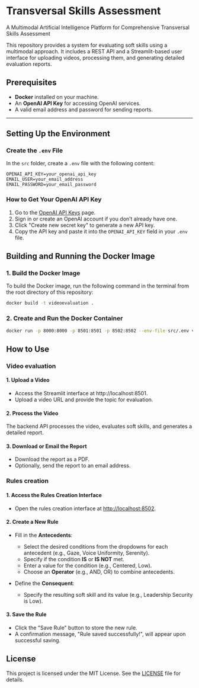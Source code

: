 # Transversal Skills Assessment
A Multimodal Artificial Intelligence Platform for Comprehensive Transversal Skills Assessment

This repository provides a system for evaluating soft skills using a multimodal approach. It includes a REST API and a Streamlit-based user interface for uploading videos, processing them, and generating detailed evaluation reports.

## Prerequisites

- **Docker** installed on your machine.
- An **OpenAI API Key** for accessing OpenAI services.
- A valid email address and password for sending reports.

---

## Setting Up the Environment

### Create the `.env` File

In the `src` folder, create a `.env` file with the following content:

```plaintext
OPENAI_API_KEY=your_openai_api_key
EMAIL_USER=your_email_address
EMAIL_PASSWORD=your_email_password
```
### How to Get Your OpenAI API Key

1. Go to the [OpenAI API Keys](https://platform.openai.com/account/api-keys) page.
2. Sign in or create an OpenAI account if you don’t already have one.
3. Click "Create new secret key" to generate a new API key.
4. Copy the API key and paste it into the `OPENAI_API_KEY` field in your `.env` file.

## Building and Running the Docker Image
### 1. Build the Docker Image
To build the Docker image, run the following command in the terminal from the root directory of this repository:
```bash
docker build -t videoevaluation .
```

### 2. Create and Run the Docker Container
```bash
docker run -p 8000:8000 -p 8501:8501 -p 8502:8502 --env-file src/.env videoevaluation
```
## How to Use
### Video evaluation
#### 1. Upload a Video
- Access the Streamlit interface at http://localhost:8501.
- Upload a video URL and provide the topic for evaluation.

#### 2. Process the Video
The backend API processes the video, evaluates soft skills, and generates a detailed report.

#### 3. Download or Email the Report
- Download the report as a PDF.
- Optionally, send the report to an email address.

### Rules creation
#### 1. Access the Rules Creation Interface
- Open the rules creation interface at [http://localhost:8502](http://localhost:8502).

#### 2. Create a New Rule
- Fill in the **Antecedents**:
  - Select the desired conditions from the dropdowns for each antecedent (e.g., Gaze, Voice Uniformity, Serenity).
  - Specify if the condition **IS** or **IS NOT** met.
  - Enter a value for the condition (e.g., Centered, Low).
  - Choose an **Operator** (e.g., AND, OR) to combine antecedents.

- Define the **Consequent**:
  - Specify the resulting soft skill and its value (e.g., Leadership Security is Low).

#### 3. Save the Rule
- Click the "Save Rule" button to store the new rule.
- A confirmation message, "Rule saved successfully!", will appear upon successful saving.

## License

This project is licensed under the MIT License. See the [LICENSE](LICENSE) file for details.



